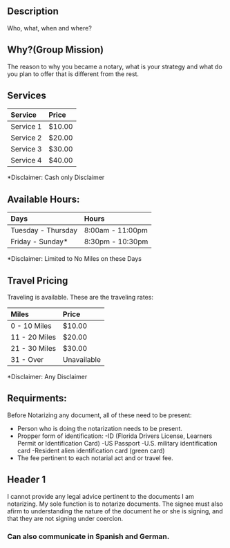 ## [](#header-1)Description

Who, what, when and where? 

## [](#header-2)Why?(Group Mission)

The reason to why you became a notary, what is your strategy and what do you plan to offer that is different from the rest.

## [](#header-6)Services

| Service           | Price  |
|:------------------|:-------|
| Service 1         | $10.00 |
| Service 2         | $20.00 |
| Service 3         | $30.00 |
| Service 4         | $40.00 |

*Disclaimer: Cash only Disclaimer 

## [](#header-6)Available Hours: 

| Days               | Hours            |
|:-------------------|:-----------------|
| Tuesday - Thursday | 8:00am - 11:00pm |
| Friday - Sunday*   | 8:30pm - 10:30pm |

*Disclaimer: Limited to No Miles on these Days

## [](#header-6)Travel Pricing

Traveling is available. These are the traveling rates: 

| Miles             | Price       |
|:------------------|:------------|
| 0 - 10 Miles      | $10.00      |
| 11 - 20 Miles     | $20.00      |
| 21 - 30 Miles     | $30.00      |
| 31 - Over         | Unavailable |

*Disclaimer: Any Disclaimer 

## [](#header-4)Requirments: 

Before Notarizing any document, all of these need to be present: 

*   Person who is doing the notarization needs to be present. 
*   Propper form of identification:
      -ID (Florida Drivers License, Learners Permit or Identification Card)
      -US Passport
      -U.S. military identification card
      -Resident alien identification card (green card)
*   The fee pertinent to each notarial act and or travel fee.

## [](#header-1)Header 1

I cannot provide any legal advice pertinent to the documents I am notarizing. My sole function is to notarize documents. The signee must also afirm to understanding the nature of the document he or she is signing, and that they are not signing under coercion. 

### [](#header-8)Can also communicate in Spanish and German.


